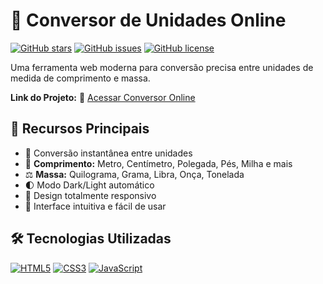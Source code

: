 # 📏 Conversor de Unidades Online

[![GitHub stars](https://img.shields.io/github/stars/KingDanone/Conversor-de-unidades?style=for-the-badge)](https://github.com/KingDanone/Conversor-de-unidades/stargazers)
[![GitHub issues](https://img.shields.io/github/issues/KingDanone/Conversor-de-unidades?style=for-the-badge)](https://github.com/KingDanone/Conversor-de-unidades/issues)
[![GitHub license](https://img.shields.io/github/license/KingDanone/Conversor-de-unidades?style=for-the-badge)](https://github.com/KingDanone/Conversor-de-unidades/blob/main/LICENSE)

Uma ferramenta web moderna para conversão precisa entre unidades de medida de comprimento e massa.

**Link do Projeto:** 🔗 [Acessar Conversor Online](https://kingdanone.github.io/Conversor-de-unidades/)

## 🚀 Recursos Principais
- 🔄 Conversão instantânea entre unidades
- 📐 **Comprimento:** Metro, Centímetro, Polegada, Pés, Milha e mais
- ⚖️ **Massa:** Quilograma, Grama, Libra, Onça, Tonelada
- 🌓 Modo Dark/Light automático
- 📱 Design totalmente responsivo
- 🎯 Interface intuitiva e fácil de usar

## 🛠️ Tecnologias Utilizadas
[![HTML5](https://img.shields.io/badge/HTML5-E34F26?style=for-the-badge&logo=html5&logoColor=white)]()
[![CSS3](https://img.shields.io/badge/CSS3-1572B6?style=for-the-badge&logo=css3&logoColor=white)]()
[![JavaScript](https://img.shields.io/badge/JavaScript-F7DF1E?style=for-the-badge&logo=javascript&logoColor=black)]()